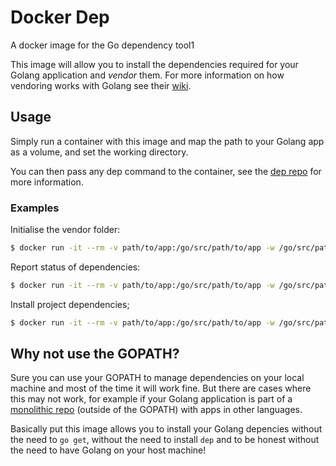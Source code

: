 # Docker Dep

A docker image for the Go dependency tool1

This image will allow you to install the dependencies required for your Golang application and *vendor* them. For more information on how vendoring works with Golang see their [wiki](https://github.com/golang/go/wiki/PackageManagementTools#go15vendorexperiment).

## Usage
Simply run a container with this image and map the path to your Golang app as a volume, and set the working directory.

You can then pass any dep command to the container, see the [dep repo](https://github.com/golang/dep) for more information.

### Examples

Initialise the vendor folder:
```bash
$ docker run -it --rm -v path/to/app:/go/src/path/to/app -w /go/src/path/to/app lushdigital/docker-golang-dep init
```

Report status of dependencies:
```bash
$ docker run -it --rm -v path/to/app:/go/src/path/to/app -w /go/src/path/to/app lushdigital/docker-golang-dep status
```

Install project dependencies;
```bash
$ docker run -it --rm -v path/to/app:/go/src/path/to/app -w /go/src/path/to/app lushdigital/docker-golang-dep ensure
```

## Why not use the GOPATH?
Sure you can use your GOPATH to manage dependencies on your local machine and most of the time it will work fine. But there are cases where this may not work, for example if your Golang application is part of a [monolithic repo](https://danluu.com/monorepo/) (outside of the GOPATH) with apps in other languages.

Basically put this image allows you to install your Golang depencies without the need to `go get`, without the need to install `dep` and to be honest without the need to have Golang on your host machine!
